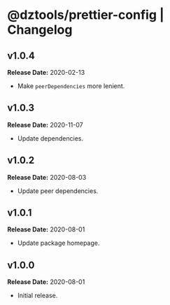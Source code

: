 # @dztools/prettier-config | Changelog

## v1.0.4

**Release Date:** 2020-02-13

* Make `peerDependencies` more lenient.

## v1.0.3

**Release Date:** 2020-11-07

* Update dependencies.

## v1.0.2

**Release Date:** 2020-08-03

* Update peer dependencies.

## v1.0.1

**Release Date:** 2020-08-01

* Update package homepage.

## v1.0.0

**Release Date:** 2020-08-01

* Initial release.
